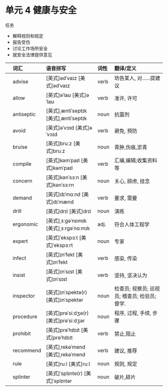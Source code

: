 # **单元** **4** 健康与安全

任务

- 解释规则和规定
- 报告受伤
- 讨论工作场所安全
- 就安全法律提供意见

|      | 词汇       | 语音拼写                              | 词性 | 翻译/定义                                     |
| :--- | :--------- | :------------------------------------ | :--- | :-------------------------------------------- |
|      | advise     | [英式]ədˈvaɪz [美式]ədˈvaɪz           | verb | 劝告某人, 对......提建议                      |
|      | allow      | [英式]əˈlaʊ [美式]əˈlaʊ               | verb | 准许, 许可                                    |
|      | antiseptic | [英式]ˌæntiˈseptɪk [美式]ˌæntiˈseptɪk | noun | 抗菌剂                                        |
|      | avoid      | [英式]əˈvɔɪd [美式]əˈvɔɪd             | verb | 避免, 预防                                    |
|      | bruise     | [英式]bruːz [美式]bruːz               | noun | 青肿,伤痕,淤青                                |
|      | compile    | [英式]kəmˈpaɪl [美式]kəmˈpaɪl         | verb | 汇编,编辑;收集资料等                          |
|      | concern    | [英式]kənˈsɜːn [美式]kənˈsɜːrn        | noun | 关心, 顾虑, 挂念                              |
|      | demand     | [英式]dɪˈmɑːnd [美式]dɪˈmænd          | verb | 要求, 需要                                    |
|      | drill      | [英式]drɪl [美式]drɪl                 | noun | 演练                                          |
|      | ergonomic  | [英式]ˌɜːɡəˈnɒmɪk [美式]ˌɜːrɡəˈnɑːmɪk | adj. | 符合人体工程学                                |
|      | expert     | [英式]ˈekspɜːt [美式]ˈekspɜːrt        | noun | 专家                                          |
|      | infect     | [英式]ɪnˈfekt [美式]ɪnˈfekt           | verb | 感染, 传染                                    |
|      | insist     | [英式]ɪnˈsɪst [美式]ɪnˈsɪst           | verb | 坚持, 坚决认为                                |
|      | inspector  | [英式]ɪnˈspektə(r) [美式]ɪnˈspektər   | noun | 检查员; 视察员; 巡视员; 稽查员; 检验员; 督学. |
|      | procedure  | [英式]prəˈsiːdʒə(r) [美式]prəˈsiːdʒər | noun | 程序, 过程, 手续, 步骤                        |
|      | prohibit   | [英式]prəˈhɪbɪt [美式]prəˈhɪbɪt       | verb | 禁止,阻止                                     |
|      | recommend  | [英式]ˌrekəˈmend [美式]ˌrekəˈmend     | verb | 建议, 推荐                                    |
|      | rule       | [英式]ruːl [美式]ruːl                 | noun | 规则, 规定                                    |
|      | splinter   | [英式]ˈsplɪntə(r) [美式]ˈsplɪntər     | noun | 破片,碎片                                     |